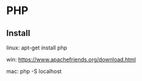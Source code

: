 # PHP

## Install
linux:
apt-get install php

win:
https://www.apachefriends.org/download.html

mac:
php -S localhost
